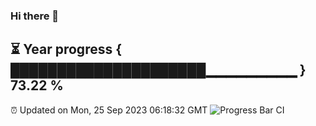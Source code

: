 ### Hi there 👋
⏳ Year progress { █████████████████████▁▁▁▁▁▁▁▁▁ } 73.22 %
---
⏰ Updated on Mon, 25 Sep 2023 06:18:32 GMT
![Progress Bar CI](https://github.com/liununu/liununu/workflows/Progress%20Bar%20CI/badge.svg)
